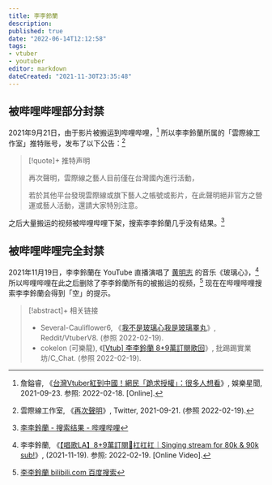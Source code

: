```yaml
---
title: 李李鈴蘭
description:
published: true
date: "2022-06-14T12:12:58"
tags:
- vtuber
- youtuber
editor: markdown
dateCreated: "2021-11-30T23:35:48"
---
```


## 被哔哩哔哩部分封禁

2021年9月21日，由于影片被搬运到哔哩哔哩，[^223] 所以李李鈴蘭所属的「雲際線工作室」推特账号，发布了以下公告：[^14400]

[^223]: 詹鎰睿, 《[台灣Vtuber紅到中國！網民「跪求授權」：很多人想看](https://star.setn.com/news/1002232)》, 娛樂星聞, 2021-09-23. 参照: 2022-02-18. [Online].

[^14400]: 雲際線工作室, 《[再次聲明](https://twitter.com/CloudhorizonSt/status/1440013546280996865)》, Twitter, 2021-09-21. (参照 2022-02-19).

> [!quote]+ 推特声明
>
> 再次聲明，雲際線之藝人目前僅在台灣國內進行活動，
>
> 若於其他平台發現雲際線或旗下藝人之帳號或影片，在此聲明絕非官方之營運或藝人活動，還請大家特別注意。

之后大量搬运的视频被哔哩哔哩下架，搜索李李鈴蘭几乎没有结果。[^llss]

[^llss]: [李李鈴蘭 - 搜索结果 - 哔哩哔哩](https://web.archive.org/web/20211115045115/https://search.bilibili.com/all?keyword=李李鈴蘭)

## 被哔哩哔哩完全封禁

2021年11月19日，李李鈴蘭在 YouTube 直播演唱了 [黄明志](/people/黄明志.md) 的音乐《玻璃心》，[^8+9] 所以哔哩哔哩在此之后删除了李李鈴蘭所有的被搬运的视频，[^F-8] 现在在哔哩哔哩搜索李李鈴蘭会得到「空」的提示。

[^8+9]: 李李鈴蘭, 《[【唱歌LA】8+9萬訂閱🐺扛扛扛｜Singing stream for 80k & 90k sub!](https://www.youtube.com/watch?v=C6qvgBfXJv0)》, (2021-11-19). 参照: 2022-02-19. [Online Video].

[^F-8]: [李李鈴蘭 bilibili.com 百度搜索](https://web.archive.org/web/20211130160508/https://www.baidu.com/s?ie=UTF-8&wd=李李鈴蘭+bilibili.com)

> [!abstract]+ 相关链接
>
> + Several-Cauliflower6, 《[我不是玻璃心我是玻璃睪丸](https://web.archive.org/web/20211126104630/https://old.reddit.com/r/VtuberV8/comments/qxhoum/我不是玻璃心我是玻璃睪丸/)》, Reddit/VtuberV8. (参照 2022-02-19).
> + cokelon (可樂龍), 《[[Vtub] 李李鈴蘭 8+9萬訂閱歌回](https://web.archive.org/web/20211130161435/https://www.ptt.cc/bbs/C_Chat/M.1637323307.A.7AC.html)》, 批踢踢實業坊/C_Chat. (参照 2022-02-19).
